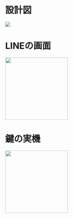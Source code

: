  
# 設計図
 
 
![](https://readme-img.s3.ap-northeast-1.amazonaws.com/img/my_smartlock.png)
 
 
# LINEの画面
 
<img src="https://readme-img.s3.ap-northeast-1.amazonaws.com/img/line_%E6%93%8D%E4%BD%9C.PNG" width="200px">

# 鍵の実機
 
<img src="https://readme-img.s3.ap-northeast-1.amazonaws.com/img/IMG_6626.jpg" width="200px">

 


